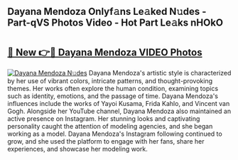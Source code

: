 ## Dayana Mendoza Onlyf𝚊ns Le𝚊ked N𝚞des - Part-qVS Photos Video - Hot Part Le𝚊ks nHOkO

# <h2><a href="http://ab67335.deff.icu/?id=Dayana+Mendoza">🔗 New 👉🔴 Dayana Mendoza VIDEO Photos</a></h2>

[![Dayana Mendoza N𝚞des](https://i.imgur.com/rIISA9y.gif)](http://ab67335.deff.icu/?id=Dayana+Mendoza)
Dayana Mendoza's artistic style is characterized by her use of vibrant colors, intricate patterns, and thought-provoking themes. Her works often explore the human condition, examining topics such as identity, emotions, and the passage of time. Dayana Mendoza's influences include the works of Yayoi Kusama, Frida Kahlo, and Vincent van Gogh. Alongside her YouTube channel, Dayana Mendoza also maintained an active presence on Instagram. Her stunning looks and captivating personality caught the attention of modeling agencies, and she began working as a model. Dayana Mendoza's Instagram following continued to grow, and she used the platform to engage with her fans, share her experiences, and showcase her modeling work.
